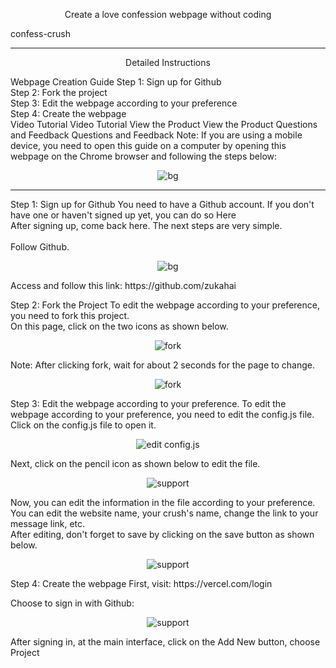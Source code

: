 <p align="center"> Create a love confession webpage without coding </p>
confess-crush

<hr>
<p align="center"> Detailed Instructions </p>
Webpage Creation Guide
Step 1: Sign up for Github </br>
Step 2: Fork the project </br>
Step 3: Edit the webpage according to your preference </br>
Step 4: Create the webpage </br>
Video Tutorial
Video Tutorial
View the Product
View the Product
Questions and Feedback
Questions and Feedback
Note: If you are using a mobile device, you need to open this guide on a computer by opening this webpage on the Chrome browser and following the steps below:

<p align="center"> <img src="/imagesGithub/mobile.png" alt="bg" /> </p> <hr>
Step 1: Sign up for Github
You need to have a Github account. If you don't have one or haven't signed up yet, you can do so Here </br> After signing up, come back here. The next steps are very simple. </br></br> Follow Github.</br>

<p align="center"> <img src="/imagesGithub/follow.png" alt="bg" /> </p>
Access and follow this link: https://github.com/zukahai

Step 2: Fork the Project
To edit the webpage according to your preference, you need to fork this project. </br> On this page, click on the two icons as shown below.

<p align="center"> <img src="/imagesGithub/1.png" alt="fork" /> </p> Note: After clicking fork, wait for about 2 seconds for the page to change. <p align="center"> <img src="/imagesGithub/fork.gif" alt="fork" /> </p>
Step 3: Edit the webpage according to your preference.
To edit the webpage according to your preference, you need to edit the config.js file.</br> Click on the config.js file to open it.

<p align="center"> <img src="/imagesGithub/2.png" alt="edit config.js" /> </p> Next, click on the pencil icon as shown below to edit the file. <p align="center"> <img src="/imagesGithub/3.png" alt="support" /> </p>
Now, you can edit the information in the file according to your preference. </br> You can edit the website name, your crush's name, change the link to your message link, etc.</br> After editing, don't forget to save by clicking on the save button as shown below.

<p align="center"> <img src="/imagesGithub/4.png" alt="support" /> </p>
Step 4: Create the webpage
First, visit: https://vercel.com/login

Choose to sign in with Github:

<p align="center"> <img src="/imagesGithub/vercel1.png" alt="support" /> </p>
After signing in, at the main interface, click on the Add New button, choose Project

<p align="center"> <img src="/imagesGithub/vercel2.png" alt
